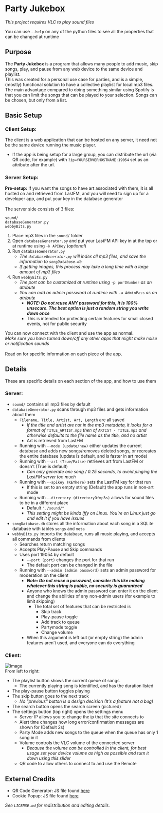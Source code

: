 # Party Jukebox
*This project requires VLC to play sound files*

You can use `--help` on any of the python files to see all the properties that can be changed at runtime
## Purpose
The **Party Jukebox** is a program that allows many people to add music, skip songs, play, and pause from any web device to the same device and playlist. \
This was created for a personal use case for parties, and is a simple, (mostly) functional solution to have a collective playlist for local mp3 files. \
The main advantage compared to doing something similar using Spotify is that you can limit the songs that can be played to your selection. Songs can be chosen, but only from a list.
## Basic Setup
### Client Setup:
The client is a web application that can be hosted on any server, it need not be the same device running the music player. 
* If the app is being setup for a large group, you can distribute the url (via QR code, for example) with `?ip=YOURSERVERHOSTNAME:19054` set as an attribute after the url. 
### Server Setup:
**Pre-setup:** If you want the songs to have art associated with them, it is all hosted on and retrieved from LastFM, and you will need to sign up for a developer app, and put your key in the database generator \
\
The server side consists of 3 files:

```
sound/
databaseGenerator.py
webbyBits.py
```

1. Place mp3 files in the `sound/` folder
2. Open `databaseGenerator.py` and put your LastFM API key in at the top or at runtime using `-k APIKey` (*optional*)
3. Run `databaseGenerator.py`
    * *The `databaseGenerator.py` will index all mp3 files, and save the information to `songDatabase.db`*
    * *If getting images, this process may take a long time with a large amount of mp3 files*
4. Run `webbyBits.py`
    * *The port can be customized at runtime using* `-p portNumber` *as an atribute*
    * *You can add an admin password at runtime with* `-a AdminPass` *as an atribute*
        * ***NOTE: Do not reuse ANY password for this, it is 100% unsecure. The best option is just a random string you write down once***
        * This is intended for protecting certain features for small closed events, not for public security

You can now connect with the client and use the app as normal. \
*Make sure you have turned down/off any other apps that might make noise or notification sounds* \
\
Read on for specific information on each piece of the app.
## Details
These are specific details on each section of the app, and how to use them
### Server:
- `sound/` contains all mp3 files by default
- `databaseGenerator.py` scans through mp3 files and gets information about them
    - `Filename, Title, Artist, Art, Length` are all saved 
        - *If the title and artist are not in the mp3 metadata, it looks for a format of* `TITLE_ARTIST.mp3` *then of* `ARTIST - TITLE.mp3` *and otherwise defaults to the file name as the title, and no artist*
        - Art is retrieved from LastFM
    - Running with `--mode (update/new)` either updates the current database and adds new songs/removes deleted songs, or recreates the entire database (update is default, and is faster in art mode)
    - Running with `--art (True/False)` retrieves art from  LastFM or doesn't (True is default)
        - *Can only generate one song / 0.25 seconds, to avoid pinging the LastFM server too much*
    - Running with `--apikey (KEYhere)` sets the LastFM key for that run
        - If this is set to an empty string (Default) the app runs in non-art mode
    - Running with `--directory (directoryOfmp3s)` allows for sound files to be in a different place
        - Default `"./sound/"`
        - _This setting might be kinda iffy on Linux. You're on Linux just go and edit it if you have issues_
- `songDatabase.db` stores all the information about each song in a SQLite database with tables `songs` and `meta`
- `webbyBits.py` imports the database, runs all music playing, and accepts all commands from clients
    - Searches return matching songs
    - Accepts Play-Pause and Skip commands
    - Uses port 19054 by default
        - `--port (port)` changes the port for that run
        - The default port can be changed in the file
    - Running with `--admin (admin password)` sets an admin password for moderation on the client
        - ***Note: Do not reuse a password, consider this like making whatever this string is public, no security is guaranteed***
        - Anyone who knows the admin password can enter it on the client and change the abilities of any non-admin users (for example to limit skipping)
            - The total set of features that can be restricted is 
                - Skip track 
                - Play-pause toggle
                - Add track to queue
                - Partymode toggle
                - Change volume
        - When this argument is left out (or empty string) the admin features aren't used, and everyone can do everything

### Client:
![image](./Screenshot_MAIN.png) \
From left to right:
- The playlist button shows the current queue of songs
    - The currently playing song is identified, and has the duration listed
- The play-pause button toggles playing
- The skip button goes to the next track
    - *No "previous" button is a design decision (It's a feature not a bug)*
- The search button opens the search screen (pictured)
- The settings button (top right) opens the settings menu
    - Server IP allows you to change the ip that the site connects to
    - Alert time changes how long error/confirmation messages are shown for (Default 2s)
    - Party Mode adds new songs to the queue when the queue has only 1 song in it
    - Volume controls the VLC volume of the connected server
        - *Because the volume can be controlled in the client, for best usage set your device volume as high as possible and turn it down using this slider*
    - QR code to allow others to connect to and use the Remote

## External Credits
 - QR Code Generator: JS file found [here](https://cdnjs.cloudflare.com/ajax/libs/qrcodejs/1.0.0/qrcode.min.js)
 - Cookie Popup: JS file found [here](https://cookieconsent.popupsmart.com/src/js/popper.js)

*See `LICENSE.md` for redistribution and editing details.*
